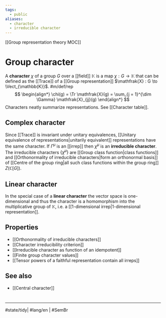 ```yaml
---
tags:
  - public
aliases:
  - character
  - irreducible character
---
```

[[Group representation theory MOC]]
# Group character

A **character** $\chi$ of a group $G$ over a [[field]] $\mathbb{K}$ is a map  $\chi : G \to \mathbb{K}$ that can be defined as the [[Trace]] of a [[Group representation]] $\mathfrak{X} : G \to \Vect_{\mathbb{K}}$. #m/def/rep 
$$
\begin{align*}
\chi(g) = \Tr \mathfrak{X}(g) = \sum_{j = 1}^{\dim \Gamma} \mathfrak{X}_{jj}(g)
\end{align*}
$$
Characters neatly summarize representations. See [[Character table]].

## Complex character
Since [[Trace]] is invariant under unitary equivalences, [[Unitary equivalence of representations|unitarily equivalent]] representations have the same character. 
If $\Gamma^\mu$ is an [[irrep]] then $\chi^\mu$ is an **irreducible character**.
The irreducible characters $\{ \chi^\mu \}$ are [[Group class function|class functions]] and [[Orthonormality of irreducible characters|form an orthonormal basis]] of [[Centre of the group ring|all such class functions within the group ring]] $Z(\mathbb{C}[G])$.



## Linear character
In the special case of a **linear character** the vector space is one-dimensional and thus the character is a homomorphism into the multiplicative group of $\mathbb{K}$,
i.e. a [[1-dimensional irrep|1-dimensional representation]].

## Properties

- [[Orthonormality of irreducible characters]]
- [[Character irreducibility criterion]]
- [[Irreducible character as function of an idempotent]]
- [[Finite group character values]]
- [[Tensor powers of a faithful representation contain all irreps]]

## See also

- [[Central character]]

#
---
#state/tidy| #lang/en | #SemBr